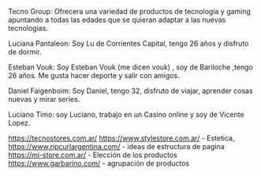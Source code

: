 Tecno Group:
Ofrecera una variedad de productos de tecnologia y gaming apuntando a todas las edades que se quieran adaptar a las nuevas tecnologias.

Luciana Pantaleon: Soy Lu de Corrientes Capital, tengo 26 años y disfruto de dormir.

Esteban Vouk: Soy Esteban Vouk (me dicen vouk) , soy de Bariloche ,tengo 26 años.  Me gusta hacer deporte y salir con amigos.

Daniel Faigenboim: Soy Daniel, tengo 32, disfruto de viajar, aprender cosas nuevas y mirar series.

Luciano Timo: soy Luciano, trabajo en un Casino online y soy de Vicente Lopez.

https://tecnostores.com.ar/
https://www.stylestore.com.ar/ - Estetica,
https://www.ripcurlargentina.com/  - ideas de estructura de pagina
https://mi-store.com.ar/ - Elección de los productos
https://www.garbarino.com/ - agrupación de productos
